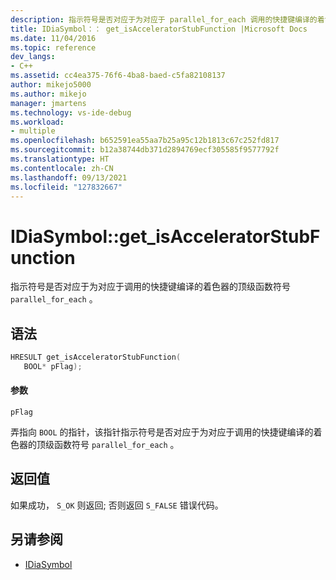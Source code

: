 ```yaml
---
description: 指示符号是否对应于为对应于 parallel_for_each 调用的快捷键编译的着色器的顶级函数符号。
title: IDiaSymbol：： get_isAcceleratorStubFunction |Microsoft Docs
ms.date: 11/04/2016
ms.topic: reference
dev_langs:
- C++
ms.assetid: cc4ea375-76f6-4ba8-baed-c5fa82108137
author: mikejo5000
ms.author: mikejo
manager: jmartens
ms.technology: vs-ide-debug
ms.workload:
- multiple
ms.openlocfilehash: b652591ea55aa7b25a95c12b1813c67c252fd817
ms.sourcegitcommit: b12a38744db371d2894769ecf305585f9577792f
ms.translationtype: HT
ms.contentlocale: zh-CN
ms.lasthandoff: 09/13/2021
ms.locfileid: "127832667"
---
```

# <a name="idiasymbolget_isacceleratorstubfunction"></a>IDiaSymbol::get_isAcceleratorStubFunction
指示符号是否对应于为对应于调用的快捷键编译的着色器的顶级函数符号 `parallel_for_each` 。

## <a name="syntax"></a>语法

```C++
HRESULT get_isAcceleratorStubFunction(
   BOOL* pFlag);
```

#### <a name="parameters"></a>参数
 `pFlag`

弄指向 `BOOL` 的指针，该指针指示符号是否对应于为对应于调用的快捷键编译的着色器的顶级函数符号 `parallel_for_each` 。

## <a name="return-value"></a>返回值
 如果成功， `S_OK` 则返回; 否则返回 `S_FALSE` 错误代码。

## <a name="see-also"></a>另请参阅
- [IDiaSymbol](../../debugger/debug-interface-access/idiasymbol.md)
